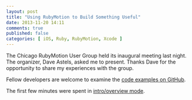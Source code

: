 ```yaml
---
layout: post
title: "Using RubyMotion to Build Something Useful"
date: 2013-11-20 14:11
comments: true
published: false
categories: [ iOS, Ruby, RubyMotion, Xcode ]
---
```

The Chicago RubyMotion User Group held its inaugural meeting last night.
The organizer, Dave Astels, asked me to present. Thanks Dave for the
opportunity to share my experiences with the group.

Fellow developers are welcome to examine the [code examples on GitHub](https://github.com/RayHightower/Chicago-RubyMotion-Nov2013).

The first few minutes were spent in [intro/overview mode](http://rayhightower.com/blog/2012/10/29/building-ios-apps-with-ruby-motion/).


